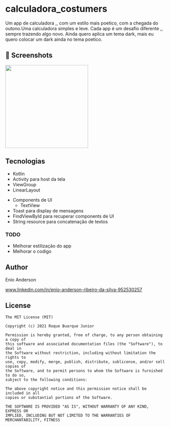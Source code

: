 # calculadora_costumers
Um app de calculadora ,, com um estilo  mais poetico, com a chegada do outono.Uma calculadora simples e leve.
Cada app é um desafio diferente ,, sempre trazendo algo novo.
Ainda quero aplica um tema dark, mais eu quero colocar um dark ainda no tema poetico.


## :camera_flash: Screenshots
<!-- You can add ore screenshots here if you like -->
<img src="/app/result/img1.png" width="260"/>

## Tecnologias
* Kotlin
* Activity para host da tela
* ViewGroup
* LinearLayout
    
- Components de UI
    - TextView
- Toast para display de mensagens
- FindViewById para recuperar components de UI
- String resource para concatenação de textos


### TODO
- Melhorar estilização do app
- Melhorar o codigo 

## Author
Enio Anderson

www.linkedin.com/in/enio-anderson-ribeiro-da-silva-952530257
## License
```
The MIT License (MIT)

Copyright (c) 2021 Roque Buarque Junior

Permission is hereby granted, free of charge, to any person obtaining a copy of
this software and associated documentation files (the "Software"), to deal in
the Software without restriction, including without limitation the rights to
use, copy, modify, merge, publish, distribute, sublicense, and/or sell copies of
the Software, and to permit persons to whom the Software is furnished to do so,
subject to the following conditions:

The above copyright notice and this permission notice shall be included in all
copies or substantial portions of the Software.

THE SOFTWARE IS PROVIDED "AS IS", WITHOUT WARRANTY OF ANY KIND, EXPRESS OR
IMPLIED, INCLUDING BUT NOT LIMITED TO THE WARRANTIES OF MERCHANTABILITY, FITNESS
